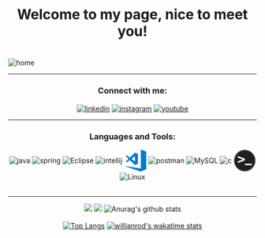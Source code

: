 <h1 align="center">
Welcome to my page, nice to meet you!
</h1>
<br />
<img align="center" alt="home" src="https://github.com/eeikee/eeikee/blob/master/eeikee.png" />
 
 ---

<div align="center">
  
### Connect with me:
[<img align="center" alt="linkedin" width="60px" src="https://icon-icons.com/icons2/134/PNG/64/linkedin_socialnetwork_20684.png" />](https://www.linkedin.com/in/eeikee/)
[<img align="center" alt="instagram" width="60px" src="https://icon-icons.com/icons2/134/PNG/64/instagram_socialnetwork_20686.png" />](https://www.instagram.com/_eeikee_/) [<img align="center" alt="youtube" width="60px" src="https://icon-icons.com/icons2/134/PNG/64/youtube_socialnetwork_20660.png"/>](https://bit.ly/eeikee-yt)

---

### Languages and Tools:

<img align="center" alt="java" width="50px" src="https://img.icons8.com/color/48/000000/java-coffee-cup-logo.png" />
<img align="center" alt="spring" width="50px" src="https://img.icons8.com/color/48/000000/spring-logo.png" />
<img align="center" alt="Eclipse" width="50px" src="https://img.icons8.com/nolan/64/java-eclipse.png" />
<img align="center" alt="intellij" width="50px" src="https://img.icons8.com/color/48/000000/intellij-idea.png" />
<img align="center" alt="Visual Studio Code" width="45px" src="https://raw.githubusercontent.com/github/explore/80688e429a7d4ef2fca1e82350fe8e3517d3494d/topics/visual-studio-code/visual-studio-code.png" />
<img  align="center" alt="postman" width="50px" src="https://img.icons8.com/dusk/64/000000/postman-api.png"/>
<img align="center" alt="MySQL" width="50px" src="https://budougumi0617.github.io/logos/mysql.png" />
<img align="center" alt="c" width="50px" src="https://img.icons8.com/color/48/000000/c-programming.png" />
<img align="center" alt="Terminal" width="45px" src="https://raw.githubusercontent.com/github/explore/80688e429a7d4ef2fca1e82350fe8e3517d3494d/topics/terminal/terminal.png" />
<img align="center" alt="Linux" width="50px" src="https://img.icons8.com/color/48/000000/linux.png" />

<br />
<br />

----------------
[![](https://raw.githubusercontent.com/eeikee/eeikee/main/profile-summary-card-output/nord_dark/1-repos-per-language.svg)](https://github.com/vn7n24fzkq/github-profile-summary-cards)
[![](https://raw.githubusercontent.com/eeikee/eeikee/main/profile-summary-card-output/nord_dark/2-most-commit-language.svg)](https://github.com/vn7n24fzkq/github-profile-summary-cards)
![Anurag's github stats](https://github-readme-stats.vercel.app/api?username=eeikee&show_icons=true&theme=tokyonight)<br /><br />
[![Top Langs](https://github-readme-stats.vercel.app/api/top-langs/?username=eeikee&layout=compact&show_icons=true&theme=tokyonight)](https://github.com/eeikee/github-readme-stats)
[![willianrod's wakatime stats](https://github-readme-stats.vercel.app/api/wakatime?username=eeikee)](https://github.com/anuraghazra/github-readme-stats)
</div>
